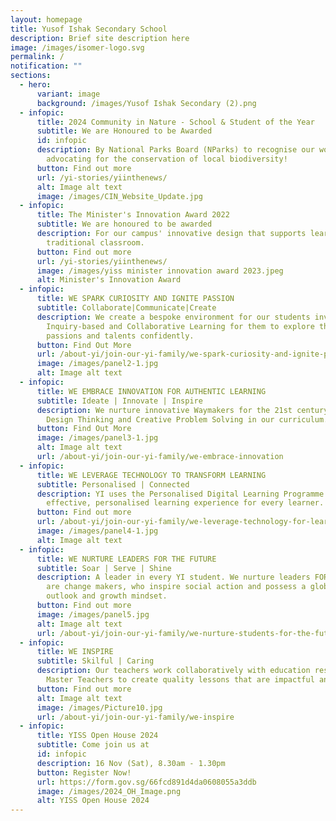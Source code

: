 ```yaml
---
layout: homepage
title: Yusof Ishak Secondary School
description: Brief site description here
image: /images/isomer-logo.svg
permalink: /
notification: ""
sections:
  - hero:
      variant: image
      background: /images/Yusof Ishak Secondary (2).png
  - infopic:
      title: 2024 Community in Nature - School & Student of the Year
      subtitle: We are Honoured to be Awarded
      id: infopic
      description: By National Parks Board (NParks) to recognise our work in
        advocating for the conservation of local biodiversity!
      button: Find out more
      url: /yi-stories/yiinthenews/
      alt: Image alt text
      image: /images/CIN_Website_Update.jpg
  - infopic:
      title: The Minister's Innovation Award 2022
      subtitle: We are honoured to be awarded
      description: For our campus' innovative design that supports learning beyond the
        traditional classroom.
      button: Find out more
      url: /yi-stories/yiinthenews/
      image: /images/yiss minister innovation award 2023.jpeg
      alt: Minister's Innovation Award
  - infopic:
      title: WE SPARK CURIOSITY AND IGNITE PASSION
      subtitle: Collaborate|Communicate|Create
      description: We create a bespoke environment for our students involving
        Inquiry-based and Collaborative Learning for them to explore their
        passions and talents confidently.
      button: Find Out More
      url: /about-yi/join-our-yi-family/we-spark-curiosity-and-ignite-passion/
      image: /images/panel2-1.jpg
      alt: Image alt text
  - infopic:
      title: WE EMBRACE INNOVATION FOR AUTHENTIC LEARNING
      subtitle: Ideate | Innovate | Inspire
      description: We nurture innovative Waymakers for the 21st century by involving
        Design Thinking and Creative Problem Solving in our curriculum.
      button: Find Out More
      image: /images/panel3-1.jpg
      alt: Image alt text
      url: /about-yi/join-our-yi-family/we-embrace-innovation
  - infopic:
      title: WE LEVERAGE TECHNOLOGY TO TRANSFORM LEARNING
      subtitle: Personalised | Connected
      description: YI uses the Personalised Digital Learning Programme to provide
        effective, personalised learning experience for every learner.
      button: Find out more
      url: /about-yi/join-our-yi-family/we-leverage-technology-for-learning
      image: /images/panel4-1.jpg
      alt: Image alt text
  - infopic:
      title: WE NURTURE LEADERS FOR THE FUTURE
      subtitle: Soar | Serve | Shine
      description: A leader in every YI student. We nurture leaders FOR tomorrow who
        are change makers, who inspire social action and possess a global
        outlook and growth mindset.
      button: Find out more
      image: /images/panel5.jpg
      alt: Image alt text
      url: /about-yi/join-our-yi-family/we-nurture-students-for-the-future
  - infopic:
      title: WE INSPIRE
      subtitle: Skilful | Caring
      description: Our teachers work collaboratively with education researchers and
        Master Teachers to create quality lessons that are impactful and fun.
      button: Find out more
      alt: Image alt text
      image: /images/Picture10.jpg
      url: /about-yi/join-our-yi-family/we-inspire
  - infopic:
      title: YISS Open House 2024
      subtitle: Come join us at
      id: infopic
      description: 16 Nov (Sat), 8.30am - 1.30pm
      button: Register Now!
      url: https://form.gov.sg/66fcd891d4da0608055a3ddb
      image: /images/2024_OH_Image.png
      alt: YISS Open House 2024
---
```

